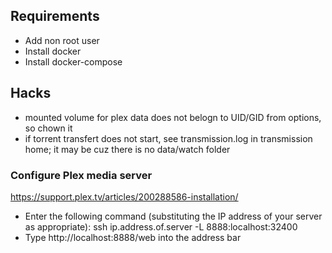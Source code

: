 ## Requirements

* Add non root user
* Install docker
* Install docker-compose

## Hacks

* mounted volume for plex data does not belogn to UID/GID from options, so chown it
* if torrent transfert does not start, see transmission.log in transmission home; it may be cuz there is no data/watch folder

### Configure Plex media server
https://support.plex.tv/articles/200288586-installation/
* Enter the following command (substituting the IP address of your server as appropriate):
  ssh ip.address.of.server -L 8888:localhost:32400
* Type http://localhost:8888/web into the address bar